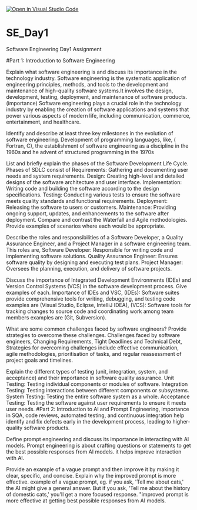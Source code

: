 [![Open in Visual Studio Code](https://classroom.github.com/assets/open-in-vscode-2e0aaae1b6195c2367325f4f02e2d04e9abb55f0b24a779b69b11b9e10269abc.svg)](https://classroom.github.com/online_ide?assignment_repo_id=18365681&assignment_repo_type=AssignmentRepo)
# SE_Day1
Software Engineering Day1 Assignment

#Part 1: Introduction to Software Engineering

Explain what software engineering is and discuss its importance in the technology industry.
Software engineering is the systematic application of engineering principles, methods, and tools to the development and maintenance of high-quality software systems.It involves the design, development, testing, deployment, and maintenance of software products. (importance) Software engineering plays a crucial role in the technology industry by enabling the creation of software applications and systems that power various aspects of modern life, including communication, commerce, entertainment, and healthcare.

Identify and describe at least three key milestones in the evolution of software engineering.
Development of programming languages, like, ( Fortran, C), the  establishment of software engineering as a discipline in the 1960s and he advent of structured programming in the 1970s

List and briefly explain the phases of the Software Development Life Cycle.
Phases of SDLC consist of Requirements: Gathering and documenting user needs and system requirements.
Design: Creating high-level and detailed designs of the software architecture and user interface.
Implementation: Writing code and building the software according to the design specifications.
Testing: Conducting various tests to ensure the software meets quality standards and functional requirements.
Deployment: Releasing the software to users or customers.
Maintenance: Providing ongoing support, updates, and enhancements to the software after deployment.
Compare and contrast the Waterfall and Agile methodologies. Provide examples of scenarios where each would be appropriate.

Describe the roles and responsibilities of a Software Developer, a Quality Assurance Engineer, and a Project Manager in a software engineering team.
This roles are, Software Developer: Responsible for writing code and implementing software solutions. Quality Assurance Engineer: Ensures software quality by designing and executing test plans. Project Manager: Oversees the planning, execution, and delivery of software projects.

Discuss the importance of Integrated Development Environments (IDEs) and Version Control Systems (VCS) in the software development process. Give examples of each.
Importance of IDEs and VSC,  (IDEs): Software suites provide comprehensive tools for writing, debugging, and testing code examples are (Visual Studio, Eclipse, IntelliJ IDEA),
(VCS): Software tools for tracking changes to source code and coordinating work among team members examples are (Git, Subversion).
 
What are some common challenges faced by software engineers? Provide strategies to overcome these challenges.
Challenges faced by software engineers, Changing Requirements, Tight Deadlines and Technical Debt, Strategies for overcoming challenges include effective communication, agile methodologies, prioritisation of tasks, and regular reassessment of project goals and timelines.

Explain the different types of testing (unit, integration, system, and acceptance) and their importance in software quality assurance.
Unit Testing: Testing individual components or modules of software. Integration Testing: Testing interactions between different components or subsystems. System Testing: Testing the entire software system as a whole. Acceptance Testing: Testing the software against user requirements to ensure it meets user needs.
#Part 2: Introduction to AI and Prompt Engineering, importance in SQA, code reviews, automated testing, and continuous integration help identify and fix defects early in the development process, leading to higher-quality software products.

Define prompt engineering and discuss its importance in interacting with AI models.
Prompt engineering is about crafting questions or statements to get the best possible responses from AI models. it helps improve interaction with AI. 

Provide an example of a vague prompt and then improve it by making it clear, specific, and concise. Explain why the improved prompt is more effective.
example of a vague prompt, eg. if you ask, 'Tell me about cats,' the AI might give a general answer. But if you ask, 'Tell me about the history of domestic cats,' you'll get a more focused response. "improved prompt is more effective at getting best possible responses from AI models. 
